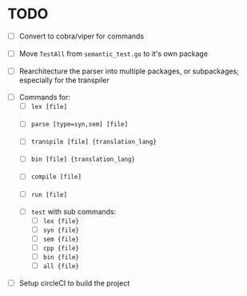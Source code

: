 # TODO

- [ ] Convert to cobra/viper for commands<br><br>
- [ ] Move `TestAll` from `semantic_test.go` to it's own package<br><br>
- [ ] Rearchitecture the parser into multiple packages, or subpackages; especially for the transpiler<br><br>
- [ ] Commands for:
    - [ ] `lex [file]`<br><br>
    - [ ] `parse [type=syn,sem] [file]`<br><br>
    - [ ] `transpile [file] {translation_lang}`<br><br>
    - [ ] `bin [file] {translation_lang}`<br><br>
    - [ ] `compile [file]`<br><br>
    - [ ] `run [file]`<br><br>
    - [ ] `test` with sub commands:
      - [ ] `lex {file}`
      - [ ] `syn {file}`
      - [ ] `sem {file}`
      - [ ] `cpp {file}`
      - [ ] `bin {file}`
      - [ ] `all {file}`<br><br>
- [ ] Setup circleCI to build the project